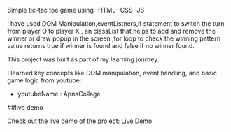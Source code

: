 
Simple tic-tac toe game using
-HTML
-CSS
-JS

i have used DOM Manipulation,eventListners,if statement to switch the turn from player O to player X , an classList that helps to add and remove the winner or draw popup in the screen ,for loop to check the winning pattern value returns true if winner is found and false if no winner found.

This project was built as part of my learning journey.

I learned key concepts like DOM manipulation, event handling, and basic game logic from youtube:

- youtubeName : ApnaCollage



##live demo 

Check out the live demo of the project: [Live Demo](https://tic-tac-toe-topaz.vercel.app/)
